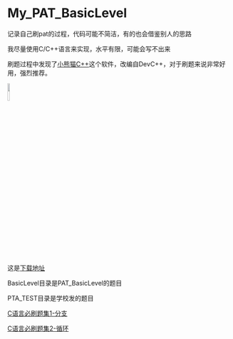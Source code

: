 # My_PAT_BasicLevel
记录自己刷pat的过程，代码可能不简洁，有的也会借鉴别人的思路

我尽量使用C/C++语言来实现，水平有限，可能会写不出来

刷题过程中发现了[小熊猫C++](https://royqh1979.gitee.io/redpandacpp/)这个软件，改编自DevC++，对于刷题来说非常好用，强烈推荐。
<div>
	<img src="https://royqh1979.gitee.io/redpandacpp/img/logo.svg" width="10%">
</div>

这是[下载地址](https://royqh1979.gitee.io/redpandacpp/download/)

BasicLevel目录是PAT_BasicLevel的题目

PTA_TEST目录是学校发的题目

[C语言必刷题集1-分支](./PTA_TEST/1)

[C语言必刷题集2-循环](./PTA_TEST/2)
